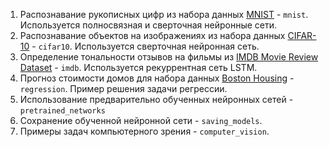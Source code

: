 1. Распознавание рукописных цифр из набора данных [MNIST](http://yann.lecun.com/exdb/mnist/) - `mnist`. Используется полносвязная и сверточная нейронные сети.
2. Распознавание объектов на изображениях из набора данных [CIFAR-10](https://www.cs.toronto.edu/~kriz/cifar.html) - `cifar10`. Используется сверточная нейронная сеть.
3. Определение тональности отзывов на фильмы из [IMDB Movie Review Dataset](http://ai.stanford.edu/~amaas/data/sentiment/) - `imdb`. Используется рекуррентная сеть LSTM.
4. Прогноз стоимости домов для набора данных [Boston Housing](https://www.cs.toronto.edu/~delve/data/boston/bostonDetail.html) - `regression`. Пример решения задачи регрессии.
5. Использование предварительно обученных нейронных сетей - `pretrained_networks`
6. Сохранение обученной нейронной сети - `saving_models`.
7. Примеры задач компьютерного зрения - `computer_vision`.
